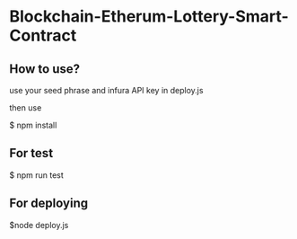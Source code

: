 # Blockchain-Etherum-Lottery-Smart-Contract

## How to use?

use your seed phrase and infura API key in deploy.js

then use

$ npm install

## For test

$ npm run test

## For deploying

$node deploy.js
